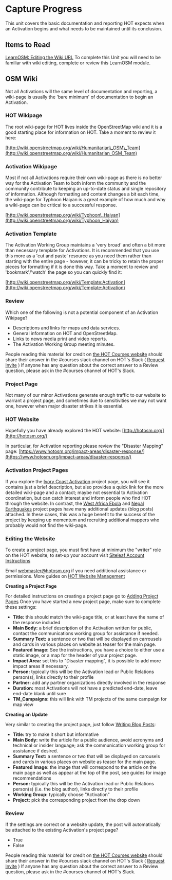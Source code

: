 # Capture Progress

This unit covers the basic documentation and reporting HOT expects when an Activation begins and what needs to be maintained until its conclusion.

## Items to Read

[LearnOSM: Editing the Wiki URL](http://learnosm.org/en/intermediate/editing-the-wiki/) To complete this Unit you will need to be familiar with wiki editing, complete or review this LearnOSM module.

## OSM Wiki

Not all Activations will the same level of documentation and reporting, a wiki-page is usually the 'bare minimum' of documentation to begin an Activation.

### HOT Wikipage

The root wiki-page for HOT lives inside the OpenStreetMap wiki and it is a good starting place for information on HOT. Take a moment to review it here:

[http://wiki.openstreetmap.org/wiki/Humanitarian\_OSM\_Team](http://wiki.openstreetmap.org/wiki/Humanitarian_OSM_Team)

### Activation Wikipage

Most if not all Activations require their own wiki-page as there is no better way for the Activation Team to both inform the community and the community contribute to keeping an up-to-date status and single repository of information. Although formatting and content changes a bit each time, the wiki-page for Typhoon Haiyan is a great example of how much and why a wiki-page can be critical to a successful response.

[http://wiki.openstreetmap.org/wiki/Typhoon\_Haiyan](http://wiki.openstreetmap.org/wiki/Typhoon_Haiyan)

### Activation Template

The Activation Working Group maintains a 'very broad' and often a bit more than necessary template for Activations. It is recommended that you use this more as a 'cut and paste' resource as you need them rather than starting with the entire page - however, it can be tricky to retain the proper pieces for formatting if it is done this way. Take a moment to review and 'bookmark'/'watch' the page so you can quickly find it:

[http://wiki.openstreetmap.org/wiki/Template:Activation](http://wiki.openstreetmap.org/wiki/Template:Activation)

### Review

Which one of the following is not a potential component of an Activation Wikipage?

* Descriptions and links for maps and data services.
* General information on HOT and OpenStreetMap.
* Links to news media print and video reports.
* The Activation Working Group meeting minutes.

People reading this material for credit on [the HOT Courses website](http://courses.hotosm.org/) should share their answer in the \#courses slack channel on HOT's Slack \( [Request Invite](http://slack.hotosm.org) \) If anyone has any question about the correct answer to a Review question, please ask in the \#courses channel of HOT's Slack.

### Project Page

Not many of our minor Activations generate enough traffic to our website to warrant a project page, and sometimes due to sensitivities we may not want one, however when major disaster strikes it is essential.

### HOT Website

Hopefully you have already explored the HOT website: [http://hotosm.org/](http://hotosm.org/)

In particular, for Activation reporting please review the "Disaster Mapping" page: [https://www.hotosm.org/impact-areas/disaster-response/](https://www.hotosm.org/impact-areas/disaster-response/)

### Activation Project Pages

If you explore the [Ivory Coast Activation](https://www.hotosm.org/projects/ivory_coast) project page, you will see it contains just a brief description, but also provides a quick link for the more detailed wiki-page and a contact; maybe not essential to Activation coordination, but can catch interest and inform people who find HOT through the website. In contrast, the [West Africa Ebola](http://hotosm.org/projects/west_africa_ebola_epidemic) and [Nepal Earthquakes](http://hotosm.org/projects/nepal_2015_earthquake_response) project pages have many additional updates \(blog posts\) attached. In these cases, this was a huge benefit to the success of the project by keeping up momentum and recruiting additional mappers who probably would not find the wiki-page.

### Editing the Website
To create a project page, you must first have at minimum the "writer" role on the HOT website; to set-up your account visit [Siteleaf Account Instructions](https://www.hotosm.org/docs/siteleaf/register) 

Email webmaster@hotosm.org if you need additional assistance or permissions. More guides on [HOT Website Management](https://www.hotosm.org/docs/)

**Creating a Project Page**

For detailed instructions on creating a project page go to [Adding Project Pages](https://www.hotosm.org/docs/guidelines/add-projects)
Once you have started a new project page, make sure to complete these settings:

* **Title:** this should match the wiki-page title, or at least have the name of the response included
* **Main Body:** a brief  description of the Activation written for public, contact the communications working group for assistance if needed.
* **Summary Text:** a sentence or two that will be displayed on carrousels and cards in various places on website as teaser for the main page.
* **Featured Image:** See the instructions, you have a choice to either use a static image, or a map for the header of your project page. 
* **Impact Area:** set this to "Disaster mapping", it is possible to add more impact areas if necessary.
* **Person:** typically this will be the Activation lead or Public Relations person(s), links directly to their profile
* **Partner:** add any partner organizations directly involved in the response
* **Duration:** most Activations will not have a predicted end-date, leave end-date blank until sure
* **TM_Campaigns:** this will link with TM projects of the same campaign for map view

**Creating an Update**

Very similar to creating the project page, just follow [Writing Blog Posts](https://www.hotosm.org/docs/guidelines/blog-posts):

* **Title:** try to make it short but informative
* **Main Body:** write the article for a public audience, avoid acronyms and technical or insider language; ask the communication working group for assistance if desired.
* **Summary Text:** a sentence or two that will be displayed on carousels and cards in various places on website as teaser for the main page.
* **Featured Image:** the image that will correspond to the article on the main page as well as appear at the top of the post, see guides for image recommendations
* **Person:** typically this will be the Activation lead or Public Relations person(s) (i.e. the blog author), links directly to their profile
* **Working Group:** typically choose "Activation"
* **Project:** pick the corresponding project from the drop down

### Review

If the settings are correct on a website update, the post will automatically be attached to the existing Activation's project page?

* True
* False

People reading this material for credit on [the HOT Courses website](http://courses.hotosm.org/) should share their answer in the \#courses slack channel on HOT's Slack \( [Request Invite](http://slack.hotosm.org) \) If anyone has any question about the correct answer to a Review question, please ask in the \#courses channel of HOT's Slack.

